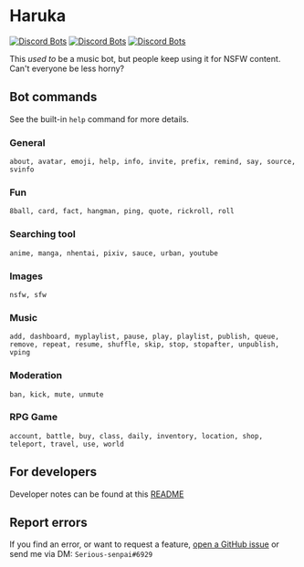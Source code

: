 # Haruka
[![Discord Bots](https://top.gg/api/widget/status/848178172536946708.svg)](https://top.gg/bot/848178172536946708)
[![Discord Bots](https://top.gg/api/widget/servers/848178172536946708.svg)](https://top.gg/bot/848178172536946708)
[![Discord Bots](https://top.gg/api/widget/owner/848178172536946708.svg)](https://top.gg/bot/848178172536946708)

This *used to* be a music bot, but people keep using it for NSFW content. Can't everyone be less horny?
## Bot commands
See the built-in `help` command for more details.
### General
```
about, avatar, emoji, help, info, invite, prefix, remind, say, source, svinfo
```
### Fun
```
8ball, card, fact, hangman, ping, quote, rickroll, roll
```
### Searching tool
```
anime, manga, nhentai, pixiv, sauce, urban, youtube
```
### Images
```
nsfw, sfw
```
### Music
```
add, dashboard, myplaylist, pause, play, playlist, publish, queue, remove, repeat, resume, shuffle, skip, stop, stopafter, unpublish, vping
```
### Moderation
```
ban, kick, mute, unmute
```
### RPG Game
```
account, battle, buy, class, daily, inventory, location, shop, teleport, travel, use, world
```
## For developers
Developer notes can be found at this [README](https://github.com/Saratoga-CV6/haruka-rewrite/tree/main/bot#readme)
## Report errors
If you find an error, or want to request a feature, [open a GitHub issue](https://github.com/Saratoga-CV6/haruka-rewrite/issues/new) or send me via DM: `Serious-senpai#6929`
